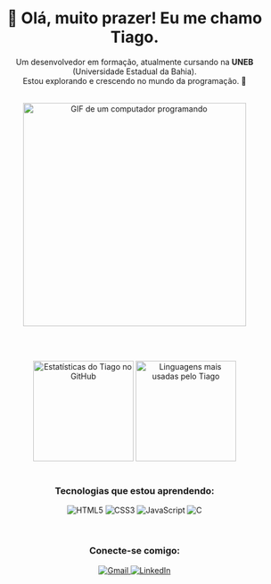 <div align="center">

  <h1>👋 Olá, muito prazer! Eu me chamo Tiago.</h1>
  
  <p>
    Um desenvolvedor em formação, atualmente cursando na <strong>UNEB</strong> (Universidade Estadual da Bahia).  
    <br>
    Estou explorando e crescendo no mundo da programação. 🚀
  </p>

  <br>

  <img src="https://media.giphy.com/media/qgQUggAC3Pfv687qPC/giphy.gif" width="400" alt="GIF de um computador programando"/>

  <br><br>

  <div>
    <img height="180em" src="https://github-readme-stats.vercel.app/api?username=TiagoCorreiaB&show_icons=true&theme=dracula&include_all_commits=true&count_private=true" alt="Estatísticas do Tiago no GitHub"/>
    <img height="180em" src="https://github-readme-stats.vercel.app/api/top-langs/?username=TiagoCorreiaB&layout=compact&langs_count=7&theme=dracula" alt="Linguagens mais usadas pelo Tiago"/>
  </div>

  <br>

  <h3>Tecnologias que estou aprendendo:</h3>
  <p>
    <img src="https://img.shields.io/badge/HTML5-E34F26?style=for-the-badge&logo=html5&logoColor=white" alt="HTML5"/>
    <img src="https://img.shields.io/badge/CSS3-1572B6?style=for-the-badge&logo=css3&logoColor=white" alt="CSS3"/>
    <img src="https://img.shields.io/badge/JavaScript-F7DF1E?style=for-the-badge&logo=javascript&logoColor=black" alt="JavaScript"/>
    <img src="https://img.shields.io/badge/C-00599C?style=for-the-badge&logo=c&logoColor=white" alt="C"/>
  </p>

  <br>

  <h3>Conecte-se comigo:</h3>
  <p>
    <a href="mailto:tiagocorreiabispo14@gmail.com">
      <img src="https://img.shields.io/badge/Gmail-D14836?style=for-the-badge&logo=gmail&logoColor=white" alt="Gmail"/>
    </a>
    <a href="https://www.linkedin.com/in/TiagoCorreiaB">
      <img src="https://img.shields.io/badge/LinkedIn-0077B5?style=for-the-badge&logo=linkedin&logoColor=white" alt="LinkedIn"/>
    </a>
  </p>

</div>
